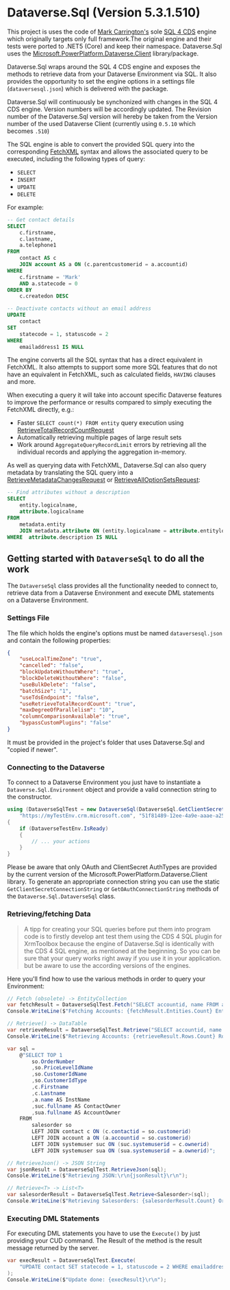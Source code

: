 # Dataverse.Sql (Version 5.3.1.510)

This project is uses the code of [Mark Carrington's](https://markcarrington.dev/sql-4-cds/) sole [SQL 4 CDS](https://github.com/MarkMpn/Sql4Cds) engine which originally targets only full framework.The original engine and their tests were ported to .NET5 (Core) and keep their namespace. Dataverse.Sql uses the [Microsoft.PowerPlatform.Dataverse.Client](https://github.com/microsoft/PowerPlatform-DataverseServiceClient) library/package.

Dataverse.Sql wraps around the SQL 4 CDS engine and exposes the methods to retrieve data from your Dataverse Environment via SQL. It also provides the opportunity to set the engine options in a settings file (`dataversesql.json`) which is delivered with the package.

Dataverse.Sql will continuously be synchonized with changes in the SQL 4 CDS engine. Version numbers will be accordingly updated. The Revision number of the Dataverse.Sql version will hereby be taken from the Version number of the used Dataverse Client (currently using `0.5.10` which becomes `.510`)

The SQL engine is able to convert the provided SQL query into the corresponding [FetchXML](https://docs.microsoft.com/en-us/powerapps/developer/common-data-service/fetchxml-schema) syntax and allows the associated query to be executed, including the following types of query:

* `SELECT`
* `INSERT`
* `UPDATE`
* `DELETE`

For example:

```sql
-- Get contact details
SELECT   
	c.firstname,
    c.lastname,
    a.telephone1
FROM     
	contact AS c
    JOIN account AS a ON (c.parentcustomerid = a.accountid)
WHERE    
	c.firstname = 'Mark'
    AND a.statecode = 0
ORDER BY 
	c.createdon DESC

-- Deactivate contacts without an email address
UPDATE 
	contact
SET    
	statecode = 1, statuscode = 2
WHERE  
	emailaddress1 IS NULL
```

The engine converts all the SQL syntax that has a direct equivalent in FetchXML. It also attempts to support some more SQL features that do not have an equivalent in FetchXML, such as calculated fields, `HAVING` clauses and more.

When executing a query it will take into account specific Dataverse features to improve the performance or results compared to
simply executing the FetchXML directly, e.g.:

* Faster `SELECT count(*) FROM entity` query execution using [RetrieveTotalRecordCountRequest](https://docs.microsoft.com/dotnet/api/microsoft.crm.sdk.messages.retrievetotalrecordcountrequest)
* Automatically retrieving multiple pages of large result sets
* Work around `AggregateQueryRecordLimit` errors by retrieving all the individual records and applying the aggregation in-memory.

As well as querying data with FetchXML, Dataverse.Sql can also query metadata by translating the SQL query into a
[RetrieveMetadataChangesRequest](https://docs.microsoft.com/dotnet/api/microsoft.xrm.sdk.messages.retrievemetadatachangesrequest) or [RetrieveAllOptionSetsRequest](https://docs.microsoft.com/dotnet/api/microsoft.xrm.sdk.messages.retrievealloptionsetsrequest):

```sql
-- Find attributes without a description
SELECT 
	entity.logicalname,
    attribute.logicalname
FROM   
	metadata.entity
    JOIN metadata.attribute ON (entity.logicalname = attribute.entitylogicalname)
WHERE  attribute.description IS NULL
```

## Getting started with `DataverseSql` to do all the work

The `DataverseSql` class provides all the functionality needed to connect to, retrieve data from a Dataverse Environment and execute DML statements on a Dataverse Environment.

### Settings File

The file which holds the engine's options must be named `dataversesql.json` and contain the following properties:
```json
{
    "useLocalTimeZone": "true",
    "cancelled": "false",
    "blockUpdateWithoutWhere": "true",
    "blockDeleteWithoutWhere": "false",
    "useBulkDelete": "false",
    "batchSize": "1",
    "useTdsEndpoint": "false",
    "useRetrieveTotalRecordCount": "true",
    "maxDegreeOfParallelism": "10",
    "columnComparisonAvailable": "true",
    "bypassCustomPlugins": "false"
}
```
It must be provided in the project's folder that uses Dataverse.Sql and "copied if newer". 

### Connecting to the Dataverse

To connect to a Dataverse Environment you just have to instantiate a `Dataverse.Sql.Environment` object and provide a valid connection string to the constructor.

```c#
using (DataverseSqlTest = new DataverseSql(DataverseSql.GetClientSecretConnectionString(
	"https://myTestEnv.crm.microsoft.com", "51f81489-12ee-4a9e-aaae-a2591f45987d", "TopSecret")))
{
	if (DataverseTestEnv.IsReady)
    {
        // ... your actions
    }
}
```

Please be aware that only OAuth and ClientSecret AuthTypes are provided by the current version of the Microsoft.PowerPlatform.Dataverse.Client library. To generate an appropriate connection string you can use the static `GetClientSecretConnectionString` or `GetOAuthConnectionString` methods of the `Dataverse.Sql.DataverseSql` class.

### Retrieving/fetching Data

> A tipp for creating your SQL queries before put them into program code is to firstly develop ant test them using the CDS 4 SQL plugin for XrmToolbox because the engine of Dataverse.Sql is identically with the CDS 4 SQL engine, as mentioned at the beginning. So you can be sure that your query works right away if you use it in your application. but be aware to use the according versions of the engines. 

Here you'll find how to use the various methods in order to query your Environment:

```c#
// Fetch (obsolete) -> EntityCollection
var fetchResult = DataverseSqlTest.Fetch("SELECT accountid, name FROM account");
Console.WriteLine($"Fetching Accounts: {fetchResult.Entities.Count} Entities.\r\n");

// Retrieve() -> DataTable
var retrieveResult = DataverseSqlTest.Retrieve("SELECT accountid, name FROM account");
Console.WriteLine($"Retrieving Accounts: {retrieveResult.Rows.Count} Rows.\r\n");

var sql =
	@"SELECT TOP 1
    	so.OrderNumber
        ,so.PriceLevelIdName
        ,so.CustomerIdName
        ,so.CustomerIdType
        ,c.Firstname
        ,c.Lastname
        ,a.name AS InstName
        ,suc.fullname AS ContactOwner
        ,sua.fullname AS AccountOwner
    FROM 
        salesorder so
        LEFT JOIN contact c ON (c.contactid = so.customerid)
        LEFT JOIN account a ON (a.accountid = so.customerid)
        LEFT JOIN systemuser suc ON (suc.systemuserid = c.ownerid)
        LEFT JOIN systemuser sua ON (sua.systemuserid = a.ownerid)";

// RetrieveJson() -> JSON String
var jsonResult = DataverseSqlTest.RetrieveJson(sql);
Console.WriteLine($"Retrieving JSON:\r\n{jsonResult}\r\n");

// Retrieve<T> -> List<T>
var salesorderResult = DataverseSqlTest.Retrieve<Salesorder>(sql);
Console.WriteLine($"Retrieving Salesorders: {salesorderResult.Count} Order retrieved.\r\n");
```

### Executing DML Statements

For executing DML statements you have to use the  `Execute()` by just providing your CUD command. The Result of the method is the result message returned by the server.

```c#
var execResult = DataverseSqlTest.Execute(
    "UPDATE contact SET statecode = 1, statuscode = 2 WHERE emailaddress1 IS NULL"
);
Console.WriteLine($"Update done: {execResult}\r\n");
```